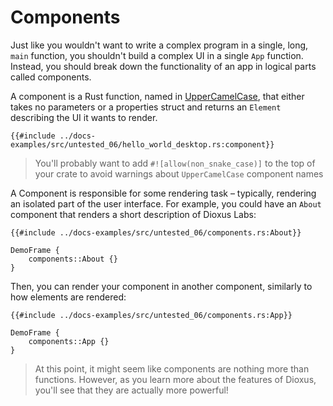 # Components

Just like you wouldn't want to write a complex program in a single, long, `main` function, you shouldn't build a complex UI in a single `App` function. Instead, you should break down the functionality of an app in logical parts called components.

A component is a Rust function, named in [UpperCamelCase](https://en.wikipedia.org/wiki/Camel_case), that either takes no parameters or a properties struct and returns an `Element` describing the UI it wants to render.

```rust, no_run
{{#include ../docs-examples/src/untested_06/hello_world_desktop.rs:component}}
```

> You'll probably want to add `#![allow(non_snake_case)]` to the top of your crate to avoid warnings about `UpperCamelCase` component names

A Component is responsible for some rendering task – typically, rendering an isolated part of the user interface. For example, you could have an `About` component that renders a short description of Dioxus Labs:

```rust, no_run
{{#include ../docs-examples/src/untested_06/components.rs:About}}
```
```inject-dioxus
DemoFrame {
	components::About {}
}
```

Then, you can render your component in another component, similarly to how elements are rendered:

```rust, no_run
{{#include ../docs-examples/src/untested_06/components.rs:App}}
```
```inject-dioxus
DemoFrame {
	components::App {}
}
```

> At this point, it might seem like components are nothing more than functions. However, as you learn more about the features of Dioxus, you'll see that they are actually more powerful!

